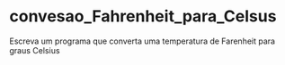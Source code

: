 # convesao_Fahrenheit_para_Celsus
Escreva um programa que converta uma temperatura de Farenheit para graus Celsius
